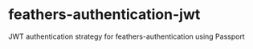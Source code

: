 # feathers-authentication-jwt
JWT authentication strategy for feathers-authentication using Passport
